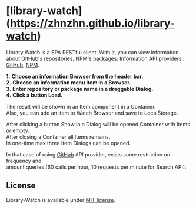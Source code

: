 # [library-watch] (https://zhnzhn.github.io/library-watch)
Library Watch is a SPA RESTful client.
With it, you can view information about GitHub's repositories, NPM's packages.
Information API providers : [GitHub](https://www.github.com/), [NPM](https://www.npmjs.com/).    

**1.** **Choose an information Browser from the header bar.**  
**2.** **Choose an information menu item in a Browser.**   
**3.** **Enter repository or package name in a draggable Dialog.**   
**4.** **Click a button Load.**   

The result will be shown in an Item component in a Container.  
Also, you can add an item to Watch Browser and save to LocalStorage.  

After clicking a button Show in a Dialog will be opened Container with Items or empty.  
After closing a Container all Items remains.  
In one-time max three Item Dialogs can be opened.  

In that case of using [GitHub](https://developer.github.com/v3/#rate-limiting) API provider, exists some restriction on frequency and  
amount queries (60 calls per hour, 10 requests per minute for Search API).

## License
Library-Watch is available under [MIT license](https://opensource.org/licenses/MIT).